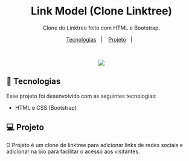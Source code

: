 
<h1 align="center"> Link Model (Clone Linktree) </h1>

<p align="center">
Clone do Linktree feito com HTML e Bootstrap.
</p>

<p align="center">
  <a href="#-tecnologias">Tecnologias</a>&nbsp;&nbsp;&nbsp;|&nbsp;&nbsp;&nbsp;
  <a href="#-projeto">Projeto</a>&nbsp;&nbsp;&nbsp;|&nbsp;&nbsp;&nbsp;
</p>

<br>

<p align="center">
  <img src="![print](https://github.com/warleymts/linktreeana/assets/115798226/d97f123c-037b-4e4e-a21c-13fa12087690)
">

</p>

## 🚀 Tecnologias

Esse projeto foi desenvolvido com as seguintes tecnologias:

- HTML e CSS (Bootstrap)


## 💻 Projeto

O Projeto é um clone de linktree para adicionar links de redes sociais e adicionar na bio para facilitar o acesso aos visitantes.


